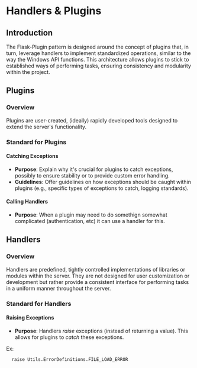 # Handlers & Plugins

## Introduction

The Flask-Plugin pattern is designed around the concept of plugins that, in turn, leverage handlers to implement standardized operations, similar to the way the Windows API functions. This architecture allows plugins to stick to established ways of performing tasks, ensuring consistency and modularity within the project.

## Plugins

### Overview

Plugins are user-created, (ideally) rapidly developed tools designed to extend the server's functionality.

### Standard for Plugins

#### Catching Exceptions

- **Purpose**: Explain why it's crucial for plugins to catch exceptions, possibly to ensure stability or to provide custom error handling.
- **Guidelines**: Offer guidelines on how exceptions should be caught within plugins (e.g., specific types of exceptions to catch, logging standards).

#### Calling Handlers

- **Purpose**: When a plugin may need to do somethign somewhat complicated (authentication, etc) it can use a handler for this. 


## Handlers

### Overview

Handlers are predefined, tightly controlled implementations of libraries or modules within the server. They are not designed for user customization or development but rather provide a consistent interface for performing tasks in a uniform manner throughout the server.

### Standard for Handlers

#### Raising Exceptions

- **Purpose**: Handlers *raise* exceptions (instead of returning a value). This allows for plugins to *catch* these exceptions. 

Ex:

  ```
    raise Utils.ErrorDefinitions.FILE_LOAD_ERROR
  ```


